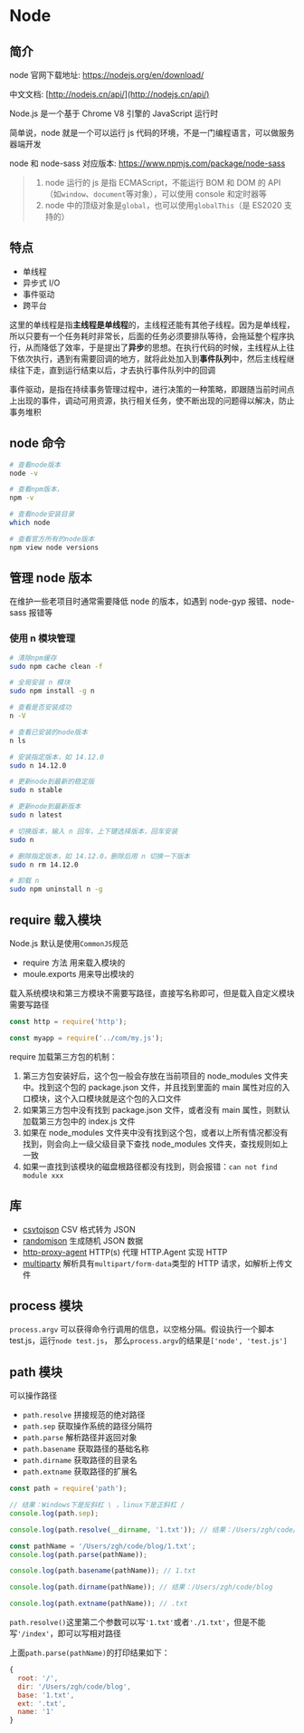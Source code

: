 # Node

## 简介

node 官网下载地址: <https://nodejs.org/en/download/>

中文文档: [http://nodejs.cn/api/](http://nodejs.cn/api/)

Node.js 是一个基于 Chrome V8 引擎的 JavaScript 运行时

简单说，node 就是一个可以运行 js 代码的环境，不是一门编程语言，可以做服务器端开发

node 和 node-sass 对应版本: <https://www.npmjs.com/package/node-sass>

> 1. node 运行的 js 是指 ECMAScript，不能运行 BOM 和 DOM 的 API（如`window`、`document`等对象），可以使用 console 和定时器等
> 2. node 中的顶级对象是`global`，也可以使用`globalThis`（是 ES2020 支持的）

## 特点

- 单线程
- 异步式 I/O
- 事件驱动
- 跨平台

这里的单线程是指**主线程是单线程**的，主线程还能有其他子线程。因为是单线程，所以只要有一个任务耗时非常长，后面的任务必须要排队等待，会拖延整个程序执行，从而降低了效率，于是提出了**异步**的思想。在执行代码的时候，主线程从上往下依次执行，遇到有需要回调的地方，就将此处加入到**事件队列**中，然后主线程继续往下走，直到运行结束以后，才去执行事件队列中的回调

事件驱动，是指在持续事务管理过程中，进行决策的一种策略，即跟随当前时间点上出现的事件，调动可用资源，执行相关任务，使不断出现的问题得以解决，防止事务堆积

## node 命令

```sh
# 查看node版本
node -v

# 查看npm版本，
npm -v

# 查看node安装目录
which node

# 查看官方所有的node版本
npm view node versions
```

## 管理 node 版本

在维护一些老项目时通常需要降低 node 的版本，如遇到 node-gyp 报错、node-sass 报错等

### 使用 n 模块管理

```sh
# 清除npm缓存
sudo npm cache clean -f

# 全局安装 n 模块
sudo npm install -g n

# 查看是否安装成功
n -V

# 查看已安装的node版本
n ls

# 安装指定版本，如 14.12.0
sudo n 14.12.0

# 更新node到最新的稳定版
sudo n stable

# 更新node到最新版本
sudo n latest

# 切换版本，输入 n 回车，上下键选择版本，回车安装
sudo n

# 删除指定版本，如 14.12.0，删除后用 n 切换一下版本
sudo n rm 14.12.0

# 卸载 n
sudo npm uninstall n -g
```

## require 载入模块

Node.js 默认是使用`CommonJS`规范

- require 方法 用来载入模块的
- moule.exports 用来导出模块的

载入系统模块和第三方模块不需要写路径，直接写名称即可，但是载入自定义模块需要写路径

```js
const http = require('http');

const myapp = require('../com/my.js');
```

require 加载第三方包的机制：

1. 第三方包安装好后，这个包一般会存放在当前项目的 node_modules 文件夹中。找到这个包的 package.json 文件，并且找到里面的 main 属性对应的入口模块，这个入口模块就是这个包的入口文件
2. 如果第三方包中没有找到 package.json 文件，或者没有 main 属性，则默认加载第三方包中的 index.js 文件
3. 如果在 node_modules 文件夹中没有找到这个包，或者以上所有情况都没有找到，则会向上一级父级目录下查找 node_modules 文件夹，查找规则如上一致
4. 如果一直找到该模块的磁盘根路径都没有找到，则会报错：`can not find module xxx`

## 库

- [csvtojson](https://www.npmjs.com/package/csvtojson) CSV 格式转为 JSON
- [randomjson](https://www.npmjs.com/package/randomjson) 生成随机 JSON 数据
- [http-proxy-agent](https://www.npmjs.com/package/http-proxy-agent) HTTP(s) 代理 HTTP.Agent 实现 HTTP
- [multiparty](https://www.npmjs.com/package/multiparty) 解析具有`multipart/form-data`类型的 HTTP 请求，如解析上传文件

## process 模块

`process.argv` 可以获得命令行调用的信息，以空格分隔。假设执行一个脚本 test.js，运行`node test.js`，
那么`process.argv`的结果是`['node', 'test.js']`

## path 模块

可以操作路径

- `path.resolve` 拼接规范的绝对路径
- `path.sep` 获取操作系统的路径分隔符
- `path.parse` 解析路径并返回对象
- `path.basename` 获取路径的基础名称
- `path.dirname` 获取路径的目录名
- `path.extname` 获取路径的扩展名

```js
const path = require('path');

// 结果：Windows下是反斜杠 \ ，linux下是正斜杠 /
console.log(path.sep);

console.log(path.resolve(__dirname, '1.txt')); // 结果：/Users/zgh/code/blog/1.txt

const pathName = '/Users/zgh/code/blog/1.txt';
console.log(path.parse(pathName));

console.log(path.basename(pathName)); // 1.txt

console.log(path.dirname(pathName)); // 结果：/Users/zgh/code/blog

console.log(path.extname(pathName)); // .txt
```

`path.resolve()`这里第二个参数可以写`'1.txt'`或者`'./1.txt'`，但是不能写`'/index'`，即可以写相对路径

上面`path.parse(pathName)`的打印结果如下：

```js
{
  root: '/',
  dir: '/Users/zgh/code/blog',
  base: '1.txt',
  ext: '.txt',
  name: '1'
}
```
